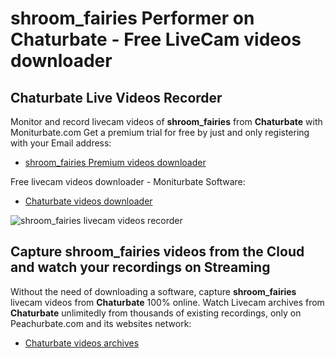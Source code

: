 # shroom_fairies Performer on Chaturbate - Free LiveCam videos downloader

## Chaturbate Live Videos Recorder

Monitor and record livecam videos of **shroom_fairies** from **Chaturbate** with Moniturbate.com
Get a premium trial for free by just and only registering with your Email address:
* [shroom_fairies Premium videos downloader](https://moniturbate.com/request-demo-licence-key.html)

Free livecam videos downloader - Moniturbate Software:
* [Chaturbate videos downloader](https://moniturbate.com/moniturbate-download-software.html)

![shroom_fairies livecam videos recorder](https://peachurnet.com/templates/moniturbate-software.png)


## Capture shroom_fairies videos from the Cloud and watch your recordings on Streaming

Without the need of downloading a software, capture **shroom_fairies** livecam videos from **Chaturbate** 100% online.
Watch Livecam archives from **Chaturbate** unlimitedly from thousands of existing recordings, only on Peachurbate.com and its websites network:
* [Chaturbate videos archives](https://peachurnet.com/)